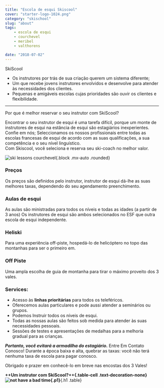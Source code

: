 ```yaml
---
title: "Escola de esqui Skiscool"
cover: "starter-logo-1024.png"
category: "skischool"
slug: "about"
tags:
    - escola de esqui
    - courchevel
    - meribel
    - valthorens

date: "2018-07-02"
---
```


<div class="h1"> SkiScool</div>

* Os instrutores por trás de sua criação querem um sistema diferente;
* Um que recebe jovens instrutores envolvidos e desenvolve para atender às necessidades dos clientes.
* Pequenas e amigáveis escolas cujas prioridades são ouvir os clientes e flexibilidade.

---

<div class="h2"> Por que é melhor reservar o seu instrutor com SkiScool? </div>

<p class="ml3">Encontrar o seu instrutor de esqui é uma tarefa difícil, porque um monte de instrutores de esqui na estância de esqui são estagiários inexperientes.  
Confie em nós; Seleccionamos os nossos profissionais entre todas as escolas francesas de esqui de acordo com as suas qualificações, a sua competência e o seu nível linguístico.  
</br>
Com Skiscool, você seleciona e reserva seu ski-coach no melhor valor.</p>

![ski lessons courchevel](https://skiscool.com/dist/skilessons.jpg){.block .mx-auto .rounded}

<div class="ml3">

### Preços

Os preços são definidos pelo instrutor, instrutor de esqui dá-lhe as suas melhores taxas, dependendo do seu agendamento preenchimento.

### Aulas de esqui
As aulas são ministradas para todos os níveis e todas as idades (a partir de 3 anos)
Os instrutores de esqui são ambos selecionados no ESF que outra escola de esqui independente.

### Heliski
Para uma experiência off-piste, hospedá-lo de helicóptero no topo das montanhas para ser o primeiro em.

### Off Piste
Uma ampla escolha de guia de montanha para tirar o máximo proveito dos 3 vales.


### Services:
* Acesso às **linhas prioritárias** para todos os teleféricos.
* Oferecemos aulas particulares e pode aussi atender a seminários ou grupos.
* Podemos Instruir todos os níveis de esqui.
* Todas as nossas aulas são feitos sob medida para atender às suas necessidades pessoais.
* Sessões de testes e apresentações de medalhas para a melhoria gradual para as crianças.

***Portanto, você evitará a armadilha do estagiário.*** 
Entre Em Contato Conosco! Durante a época baixa e alta, quebrar as taxas: você não terá nenhuma taxa de escola para pagar conosco.
 
</div>

Obrigado e prazer em conhecê-lo em breve nas encostas dos 3 Vales!


 **++Um instrutor com SkiScool?++{.table-cell .text-decoration-none} ![not have a bad time](https://skiscool.com/dist/pictures/instructorgood.jpg){.p1}**{.h1 .table}